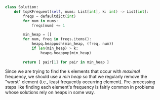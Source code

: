 ```python
class Solution:
    def topKFrequent(self, nums: List[int], k: int) -> List[int]:
        freqs = defaultdict(int)
        for num in nums:
            freqs[num] += 1
            
        min_heap = []
        for num, freq in freqs.items():
            heapq.heappush(min_heap, (freq, num))
            if len(min_heap) > k:
                heapq.heappop(min_heap)
                
        return [ pair[1] for pair in min_heap ]
```

Since we are trying to find the `k` elements that occur with *maximal* frequency, we should use a *min heap* so that we regularly remove the "worst" element (i.e., least frequently occurring element). Pre-processing steps like finding each element's frequency is fairly common in problems whose solutions rely on heaps in some way.